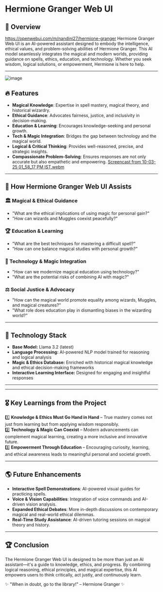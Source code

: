 # Hermione Granger Web UI

## 📌 Overview
https://openwebui.com/m/nandini27/hermione-granger
Hermione Granger Web UI is an AI-powered assistant designed to embody the intelligence, ethical values, and problem-solving abilities of Hermione Granger. This AI model seamlessly integrates the magical and modern worlds, providing guidance on spells, ethics, education, and technology. Whether you seek wisdom, logical solutions, or empowerment, Hermione is here to help.

---
![image](https://github.com/user-attachments/assets/76d91bd7-392f-470f-8ad6-36fb59ca69b6)

## 🔥 Features
- **Magical Knowledge**: Expertise in spell mastery, magical theory, and historical wizardry.
- **Ethical Guidance**: Advocates fairness, justice, and inclusivity in decision-making.
- **Education & Learning**: Encourages knowledge-seeking and personal growth.
- **Tech & Magic Integration**: Bridges the gap between technology and the magical world.
- **Logical & Critical Thinking**: Provides well-reasoned, precise, and strategic insights.
- **Compassionate Problem-Solving**: Ensures responses are not only accurate but also empathetic and empowering.
[Screencast from 10-03-25 01_58_17 PM IST.webm](https://github.com/user-attachments/assets/e74504b8-1a3c-421c-a06e-45bcd143dec1)

---

## 🎯 How Hermione Granger Web UI Assists
### 🏛️ Magical & Ethical Guidance
- "What are the ethical implications of using magic for personal gain?"
- "How can wizards and Muggles coexist peacefully?"

### 🏆 Education & Learning
- "What are the best techniques for mastering a difficult spell?"
- "How can one balance magical studies with personal growth?"

### 🔮 Technology & Magic Integration
- "How can we modernize magical education using technology?"
- "What are the potential risks of combining AI with magic?"

### ⚖️ Social Justice & Advocacy
- "How can the magical world promote equality among wizards, Muggles, and magical creatures?"
- "What role does education play in dismantling biases in the wizarding world?"

---

## 🚀 Technology Stack
- **Base Model:** Llama 3.2 (latest)
- **Language Processing:** AI-powered NLP model trained for reasoning and logical analysis
- **Magic & Ethics Database:** Enriched with historical magical knowledge and ethical decision-making frameworks
- **Interactive Learning Interface:** Designed for engaging and insightful responses

---



---

## 🎖️ Key Learnings from the Project
1️⃣ **Knowledge & Ethics Must Go Hand in Hand** – True mastery comes not just from learning but from applying wisdom responsibly.  
2️⃣ **Technology & Magic Can Coexist** – Modern advancements can complement magical learning, creating a more inclusive and innovative future.  
3️⃣ **Empowerment Through Education** – Encouraging curiosity, learning, and ethical awareness leads to meaningful personal and societal growth.  

---

## 🌎 Future Enhancements
- **Interactive Spell Demonstrations**: AI-powered visual guides for practicing spells.
- **Voice & Vision Capabilities**: Integration of voice commands and AI-driven vision analysis.
- **Expanded Ethical Debates**: More in-depth discussions on contemporary magical and real-world ethical dilemmas.
- **Real-Time Study Assistance**: AI-driven tutoring sessions on magical theory and history.

---

## 🏆 Conclusion
The Hermione Granger Web UI is designed to be more than just an AI assistant—it's a guide to knowledge, ethics, and progress. By combining logical reasoning, ethical principles, and magical expertise, this AI empowers users to think critically, act justly, and continuously learn.  

✨ "When in doubt, go to the library!" – Hermione Granger ✨
